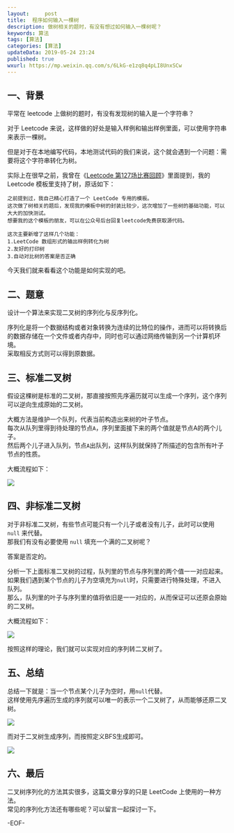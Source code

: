```yaml
---   
layout:     post  
title:  程序如何输入一棵树  
description: 做树相关的题时，有没有想过如何输入一棵树呢？   
keywords: 算法  
tags: [算法]    
categories: [算法]  
updateData: 2019-05-24 23:24   
published: true 
wxurl: https://mp.weixin.qq.com/s/6LkG-e1zq8q4pLI8UnxSCw  
---  
```



## 一、背景  


平常在 leetcode 上做树的题时，有没有发现树的输入是一个字符串？  


对于 Leetcode 来说，这样做的好处是输入样例和输出样例里面，可以使用字符串来表示一棵树。  


但是对于在本地编写代码，本地测试代码的我们来说，这个就会遇到一个问题：需要将这个字符串转化为树。  


实际上在很早之前，我曾在《[Leetcode 第127场比赛回顾](https://mp.weixin.qq.com/s/FJDQerprDF2RRfJf1boMkw)》里面提到，我的 Leetcode 模板里支持了树，原话如下：  


```
之前提到过，我自己精心打造了一个 LeetCode 专用的模板。
这次做了树相关的题后，发现我的模板中树的封装比较少，这次增加了一些树的基础功能，可以大大的加快测试。
想要我的这个模板的朋友，可以在公众号后台回复leetcode免费获取源代码。

这次主要新增了这样几个功能：
1.LeetCode 数组形式的输出样例转化为树
2.友好的打印树
3.自动对比树的答案是否正确
```


今天我们就来看看这个功能是如何实现的吧。  


## 二、题意  


设计一个算法来实现二叉树的序列化与反序列化。  


序列化是将一个数据结构或者对象转换为连续的比特位的操作，进而可以将转换后的数据存储在一个文件或者内存中，同时也可以通过网络传输到另一个计算机环境。  
采取相反方式则可以得到原数据。  


## 三、标准二叉树  

 
假设这棵树是标准的二叉树，那直接按照先序遍历就可以生成一个序列，这个序列可以逆向生成原始的二叉树。  


大概方法是维护一个队列，代表当前构造出来树的叶子节点。  
每次从队列里得到待处理的节点`A`，序列里面接下来的两个值就是节点A的两个儿子。  
然后两个儿子进入队列，节点`A`出队列，这样队列就保持了所描述的包含所有叶子节点的性质。  


大概流程如下：  


![](http://res2019.tiankonguse.com/images/2019/05/25/001.png)  


## 四、非标准二叉树  


对于非标准二叉树，有些节点可能只有一个儿子或者没有儿子，此时可以使用 `null` 来代替。  
那我们有没有必要使用 `null` 填充一个满的二叉树呢？    


答案是否定的。  


分析一下上面标准二叉树的过程，队列里的节点与序列里的两个值一一对应起来。  
如果我们遇到某个节点的儿子为空填充为`null`时，只需要进行特殊处理，不进入队列。  
那么，队列里的叶子与序列里的值将依旧是一一对应的，从而保证可以还原会原始的二叉树。  


大概流程如下：  


![](http://res2019.tiankonguse.com/images/2019/05/25/002.png)  


按照这样的理论，我们就可以实现对应的序列转二叉树了。  


## 五、总结  


总结一下就是：当一个节点某个儿子为空时，用`null`代替。  
这样使用先序遍历生成的序列就可以唯一的表示一个二叉树了，从而能够还原二叉树。


![](http://res2019.tiankonguse.com/images/2019/05/25/003.png)  


而对于二叉树生成序列，而按照定义BFS生成即可。


![](http://res2019.tiankonguse.com/images/2019/05/25/004.png)  


## 六、最后  


二叉树序列化的方法其实很多，这篇文章分享的只是 LeetCode 上使用的一种方法。  
常见的序列化方法还有哪些呢？可以留言一起探讨一下。    


-EOF-  



